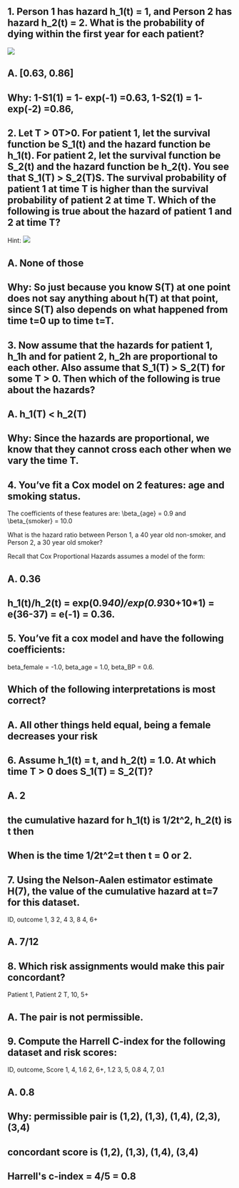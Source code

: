 ## 1. Person 1 has hazard h_1(t) = 1, and Person 2 has hazard h_2(t) = 2. What is the probability of dying within the first year for each patient?

<img src="https://render.githubusercontent.com/render/math?math=S(t)=exp{\int_0^t h(s) ds}">

## A. [0.63, 0.86]
## Why: 1-S1(1) = 1- exp(-1) =0.63, 1-S2(1) = 1- exp(-2) =0.86, 

## 2. Let T > 0T>0. For patient 1, let the survival function be S_1(t) and the hazard function be h_1(t). For patient 2, let the survival function be S_2(t) and the hazard function be h_2(t). You see that S_1(T) > S_2(T)S. The survival probability of patient 1 at time T is higher than the survival probability of patient 2 at time T. Which of the following is true about the hazard of patient 1 and 2 at time T?
Hint: <img src="https://render.githubusercontent.com/render/math?math=S(t)=exp{\int_0^t h(s) ds}">

## A. None of those
## Why: So just because you know S(T) at one point does not say anything about h(T) at that point, since S(T) also depends on what happened from time t=0 up to time t=T.

## 3. Now assume that the hazards for patient 1, h_1h and for patient 2, h_2h are proportional to each other. Also assume that S_1(T) > S_2(T) for some T > 0. Then which of the following is true about the hazards?
## A. h_1(T) < h_2(T)
## Why: Since the hazards are proportional, we know that they cannot cross each other when we vary the time T.

## 4. You’ve fit a Cox model on 2 features: age and smoking status.

The coefficients of these features are:
\beta_{age} = 0.9 and \beta_{smoker} = 10.0

What is the hazard ratio between Person 1, a 40 year old non-smoker, and Person 2, a 30 year old smoker?

Recall that Cox Proportional Hazards assumes a model of the form:
## A. 0.36
## h_1(t)/h_2(t) = exp(0.9*40)/exp(0.9*30+10*1) = e(36-37) = e(-1) = 0.36.

## 5. You’ve fit a cox model and have the following coefficients:
beta_female = -1.0, beta_age = 1.0, beta_BP = 0.6.
## Which of the following interpretations is most correct?
## A. All other things held equal, being a female decreases your risk

## 6. Assume h_1(t) = t, and h_2(t) = 1.0. At which time T > 0 does S_1(T) = S_2(T)?
## A. 2
## the cumulative hazard for h_1(t) is 1/2t^2, h_2(t) is t then
## When is the time 1/2t^2=t then t = 0 or 2.

## 7. Using the Nelson-Aalen estimator estimate H(7), the value of the cumulative hazard at t=7 for this dataset.
ID, outcome
1, 3
2, 4
3, 8
4, 6+
## A. 7/12

## 8. Which risk assignments would make this pair concordant?
 Patient 1, Patient 2
T, 10, 5+
## A. The pair is not permissible.

## 9. Compute the Harrell C-index for the following dataset and risk scores:
ID, outcome, Score 
1, 4, 1.6
2, 6+, 1.2
3, 5, 0.8
4, 7, 0.1
## A. 0.8
## Why: permissible pair is (1,2), (1,3), (1,4), (2,3), (3,4)
## concordant score is (1,2), (1,3), (1,4), (3,4)
## Harrell's c-index = 4/5 = 0.8

